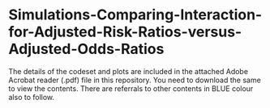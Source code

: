 # Simulations-Comparing-Interaction-for-Adjusted-Risk-Ratios-versus-Adjusted-Odds-Ratios

The details of the codeset and plots are included in the attached Adobe Acrobat reader (.pdf) file in this repository. 
You need to download the same to view the contents. There are referrals to other contents in BLUE colour also to follow.
